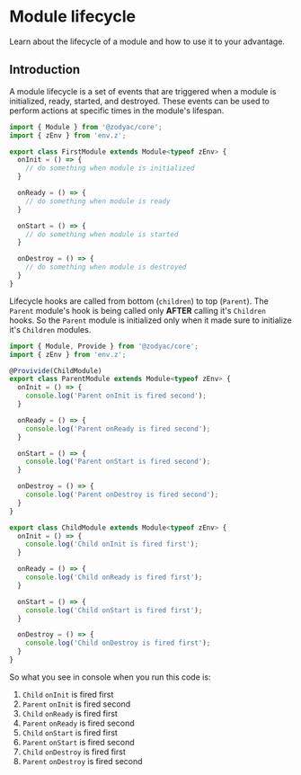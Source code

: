 # Module lifecycle

Learn about the lifecycle of a module and how to use it to your advantage.

## Introduction

A module lifecycle is a set of events that are triggered when a module is initialized, ready, started, and destroyed. These events can be used to perform actions at specific times in the module's lifespan.

```typescript
import { Module } from '@zodyac/core';
import { zEnv } from 'env.z';

export class FirstModule extends Module<typeof zEnv> {
  onInit = () => {
    // do something when module is initialized
  }

  onReady = () => {
    // do something when module is ready
  }

  onStart = () => {
    // do something when module is started
  }

  onDestroy = () => {
    // do something when module is destroyed
  }
}
```

Lifecycle hooks are called from bottom (`children`) to top (`Parent`). The `Parent` module's hook is being called only **AFTER** calling it's `Children` hooks. So the `Parent` module is initialized only when it made sure to initialize it's `Children` modules.


```typescript
import { Module, Provide } from '@zodyac/core';
import { zEnv } from 'env.z';

@Provivide(ChildModule)
export class ParentModule extends Module<typeof zEnv> {
  onInit = () => {
    console.log('Parent onInit is fired second');
  }

  onReady = () => {
    console.log('Parent onReady is fired second');
  }

  onStart = () => {
    console.log('Parent onStart is fired second');
  }

  onDestroy = () => {
    console.log('Parent onDestroy is fired second');
  }
}

export class ChildModule extends Module<typeof zEnv> {
  onInit = () => {
    console.log('Child onInit is fired first');
  }

  onReady = () => {
    console.log('Child onReady is fired first');
  }

  onStart = () => {
    console.log('Child onStart is fired first');
  }

  onDestroy = () => {
    console.log('Child onDestroy is fired first');
  }
}
```

So what you see in console when you run this code is:

1. `Child` `onInit` is fired first
2. `Parent` `onInit` is fired second
3. `Child` `onReady` is fired first
4. `Parent` `onReady` is fired second
5. `Child` `onStart` is fired first
6. `Parent` `onStart` is fired second
7. `Child` `onDestroy` is fired first
8. `Parent` `onDestroy` is fired second
